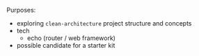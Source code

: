 Purposes:
* exploring `clean-architecture` project structure and concepts
* tech
  * echo (router / web framework)
* possible candidate for a starter kit

